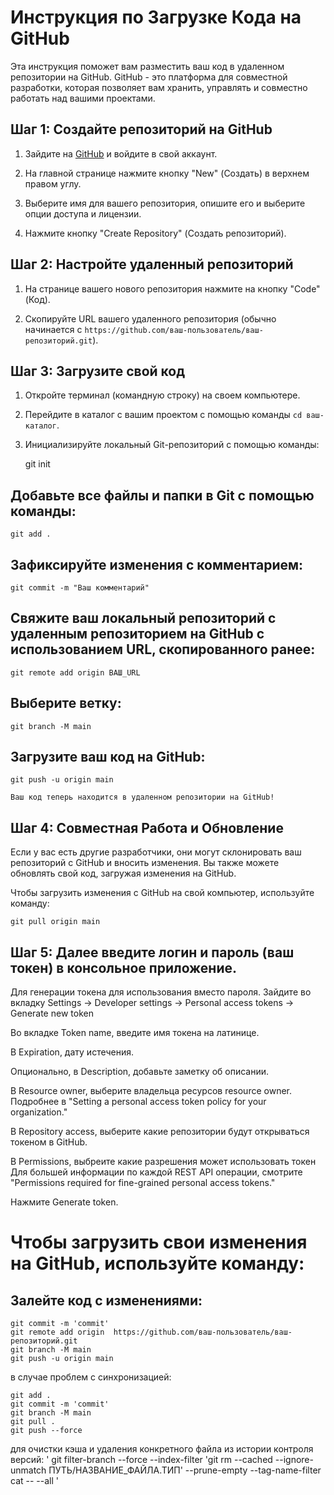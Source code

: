 # Инструкция по Загрузке Кода на GitHub

Эта инструкция поможет вам разместить ваш код в удаленном репозитории на GitHub. GitHub - это платформа для совместной разработки, которая позволяет вам хранить, управлять и совместно работать над вашими проектами.

## Шаг 1: Создайте репозиторий на GitHub

1. Зайдите на [GitHub](https://github.com/) и войдите в свой аккаунт.

2. На главной странице нажмите кнопку "New" (Создать) в верхнем правом углу.

3. Выберите имя для вашего репозитория, опишите его и выберите опции доступа и лицензии.

4. Нажмите кнопку "Create Repository" (Создать репозиторий).

## Шаг 2: Настройте удаленный репозиторий

1. На странице вашего нового репозитория нажмите на кнопку "Code" (Код).

2. Скопируйте URL вашего удаленного репозитория (обычно начинается с `https://github.com/ваш-пользователь/ваш-репозиторий.git`).

## Шаг 3: Загрузите свой код

1. Откройте терминал (командную строку) на своем компьютере.

2. Перейдите в каталог с вашим проектом с помощью команды `cd ваш-каталог`.

3. Инициализируйте локальный Git-репозиторий с помощью команды:

    git init

## Добавьте все файлы и папки в Git с помощью команды:

    git add .

## Зафиксируйте изменения с комментарием:

    git commit -m "Ваш комментарий"

## Свяжите ваш локальный репозиторий с удаленным репозиторием на GitHub с использованием URL, скопированного ранее:

    git remote add origin ВАШ_URL

## Выберите ветку:

    git branch -M main

## Загрузите ваш код на GitHub:

    git push -u origin main

    Ваш код теперь находится в удаленном репозитории на GitHub!

 ## Шаг 4: Совместная Работа и Обновление

Если у вас есть другие разработчики, они могут склонировать ваш репозиторий с GitHub и вносить изменения. Вы также можете обновлять свой код, загружая изменения на GitHub.

Чтобы загрузить изменения с GitHub на свой компьютер, используйте команду:

    git pull origin main

 ## Шаг 5: Далее введите логин и пароль (ваш токен) в консольное приложение.

Для генерации токена для использования вместо пароля. Зайдите во вкладку Settings -> Developer settings -> Personal access tokens -> Generate new token

Во вкладке Token name, введите имя токена на латинице.

В Expiration, дату истечения.

Опционально, в Description, добавьте заметку об описании.

В Resource owner, выберите владельца ресурсов resource owner. Подробнее в "Setting a personal access token policy for your organization."

В Repository access, выберите какие репозитории будут открываться токеном в GitHub.


В Permissions, выбреите какие разрешения может использовать токен Для большей информации по каждой REST API операции, смотрите "Permissions required for fine-grained personal access tokens."

Нажмите Generate token.






# Чтобы загрузить свои изменения на GitHub, используйте команду:

## Залейте код с изменениями:

    git commit -m 'commit'
    git remote add origin  https://github.com/ваш-пользователь/ваш-репозиторий.git
    git branch -M main
    git push -u origin main

в случае проблем с синхронизацией: 


    git add .
    git commit -m 'commit'
    git branch -M main
    git pull .
    git push --force

    
для очистки кэша и удаления конкретного файла из истории контроля версий:
'
git filter-branch --force --index-filter 'git rm --cached --ignore-unmatch ПУТЬ/НАЗВАНИЕ_ФАЙЛА.ТИП' --prune-empty --tag-name-filter cat -- --all
'
